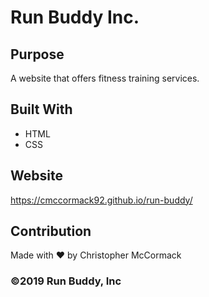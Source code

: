 # Run Buddy Inc.

## Purpose
A website that offers fitness training services.

## Built With 
* HTML
* CSS

## Website
https://cmccormack92.github.io/run-buddy/

## Contribution
Made with ❤️ by Christopher McCormack

### ©️2019 Run Buddy, Inc
